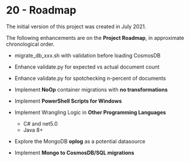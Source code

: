 # 20 - Roadmap

The initial version of this project was created in July 2021.

The following enhancements are on the **Project Roadmap**, in approximate
chronological order.

- migrate_db_xxx.sh with validation before loading CosmosDB
- Enhance validate.py for expected vs actual document count
- Enhance validate.py for spotchecking n-percent of documents

- Implement **NoOp** container migrations with **no transformations**
- Implement **PowerShell Scripts for Windows**
- Implement Wrangling Logic in **Other Programming Languages**
  - C# and net5.0
  - Java 8+
- Explore the MongoDB **oplog** as a potential datasource
- Implement **Mongo to CosmosDB/SQL migrations**

